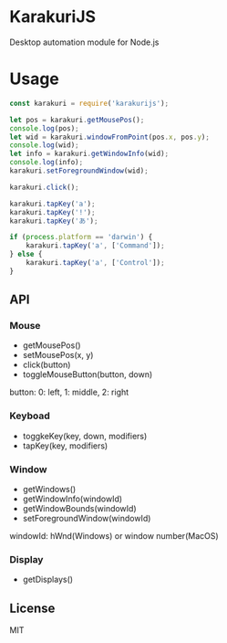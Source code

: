 # KarakuriJS

Desktop automation module for Node.js

# Usage

```js
const karakuri = require('karakurijs');

let pos = karakuri.getMousePos();
console.log(pos);
let wid = karakuri.windowFromPoint(pos.x, pos.y);
console.log(wid);
let info = karakuri.getWindowInfo(wid);
console.log(info);
karakuri.setForegroundWindow(wid);

karakuri.click();

karakuri.tapKey('a');
karakuri.tapKey('!');
karakuri.tapKey('あ');

if (process.platform == 'darwin') {
    karakuri.tapKey('a', ['Command']);
} else {
    karakuri.tapKey('a', ['Control']);
}
```

## API

### Mouse

- getMousePos()
- setMousePos(x, y)
- click(button)
- toggleMouseButton(button, down)

button: 0: left, 1: middle, 2: right

### Keyboad

- toggkeKey(key, down, modifiers)
- tapKey(key, modifiers)

### Window

- getWindows()
- getWindowInfo(windowId)
- getWindowBounds(windowId)
- setForegroundWindow(windowId)

windowId: hWnd(Windows) or window number(MacOS)

### Display

- getDisplays()


## License

MIT
